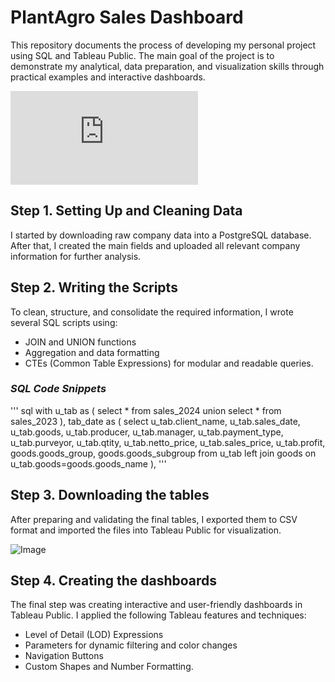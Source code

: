 # PlantAgro Sales Dashboard

This repository documents the process of developing my personal project using SQL and Tableau Public.
The main goal of the project is to demonstrate my analytical, data preparation, and visualization skills through practical examples and interactive dashboards.

![Dashboard.pdf](https://github.com/user-attachments/files/22901990/Dashboard.pdf)

## Step 1. Setting Up and Cleaning Data
I started by downloading raw company data into a PostgreSQL database.
After that, I created the main fields and uploaded all relevant company information for further analysis.

## Step 2. Writing the Scripts
To clean, structure, and consolidate the required information, I wrote several SQL scripts using:
- JOIN and UNION functions
- Aggregation and data formatting
- CTEs (Common Table Expressions) for modular and readable queries.

### *SQL Code Snippets*

''' sql 
with u_tab as (
	select * 
    from sales_2024
    union
    select *
    from sales_2023
),
    tab_date as ( 
	select 
    u_tab.client_name,
	u_tab.sales_date,
	u_tab.goods,
	u_tab.producer,
	u_tab.manager,
	u_tab.payment_type,
	u_tab.purveyor,
	u_tab.qtity,
	u_tab.netto_price,
	u_tab.sales_price,
    u_tab.profit,
	goods.goods_group,
    goods.goods_subgroup 
from u_tab
left join goods
on u_tab.goods=goods.goods_name
),  '''
  

## Step 3. Downloading the tables
After preparing and validating the final tables, I exported them to CSV format and imported the files into Tableau Public for visualization.

![Image](https://github.com/user-attachments/assets/5ce93960-9276-462f-bee0-de64276322e8)


## Step 4. Creating the dashboards
The final step was creating interactive and user-friendly dashboards in Tableau Public.
I applied the following Tableau features and techniques:
- Level of Detail (LOD) Expressions
- Parameters for dynamic filtering and color changes
- Navigation Buttons
- Custom Shapes and Number Formatting.

